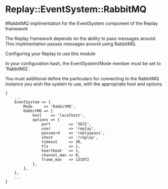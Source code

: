 Replay::EventSystem::RabbitMQ
======

#RabbitMQ implimentation for the EventSystem component of the Replay framework

The Replay framework depends on the ability to pass messages around. This 
implimentation passes messages around using RabbitMQ.

Configuring your Replay to use this module

In your configuration hash, the EventSystem/Mode member must be set to
'RabbitMQ'.

You must additional define the particulars for connecting to the RabbitMQ 
instance you wish the system to use, with the appropriate host and options.

    {
        ...
        EventSystem => {
            Mode     => 'RabbitMQ',
            RabbitMQ => {
                host    => 'localhost',
                options => {
                    port        => '5672',
                    user        => 'replay',
                    password    => 'replaypass',
                    vhost       => '/replay',
                    timeout     => 30,
                    tls         => 1,
                    heartbeat   => 1,
                    channel_max => 0,
                    frame_max   => 131072
                },
            },
        },
        ...
    }



